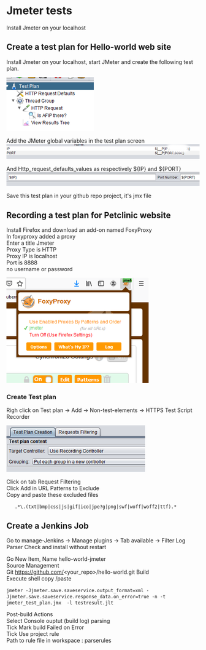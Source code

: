 # Jmeter tests
Install Jmeter on your localhost  

## Create a test plan for Hello-world web site
Install Jmeter on your localhost, start JMeter and create the following test plan.  

![Jmeter TestPlan](screenshots/test_plan.png)

Add the JMeter global variables in the test plan screen
![Jmeter_TestPlan_variables](screenshots/test_plan_variables.png)

And Http_request_defaults_values as respectively ${IP} and ${PORT}
![Jmeter_http_request_defaults](screenshots/http_request_defaults_values.png)
 
Save this test plan in your github repo project, it's jmx file 

## Recording a test plan for Petclinic website
Install Firefox and download an add-on named FoxyProxy  
In foxyproxy added a proxy  
Enter a title Jmeter  
Proxy Type is HTTP    
Proxy IP is localhost  
Port is 8888  
no username or password  

![FoxyProxy](screenshots/foxyproxy.png)

### Create Test plan
Righ click on Test plan -> Add -> Non-test-elements -> HTTPS Test Script Recorder

![FoxyProxy](screenshots/Test_recorder.png)  

Click on tab Request Filtering  
Click Add in URL Patterns to Exclude   
Copy and paste these excluded files    
```shell script
   .*\.(txt|bmp|css|js|gif|ico|jpe?g|png|swf|woff|woff2|ttf).*
```



## Create a Jenkins Job
Go to manage-Jenkins -> Manage plugins -> Tab available -> Filter Log Parser 
Check and install without restart   

Go New Item, Name hello-world-jmeter  
Source Management   
Git  https://github.com/<your_repo>/hello-world.git
Build  
Execute shell copy /paste  
```shell script 
jmeter -Jjmeter.save.saveservice.output_format=xml -Jjmeter.save.saveservice.response_data.on_error=true -n -t jmeter_test_plan.jmx  -l testresult.jlt
```
Post-build Actions   
Select Console ouptut (build log) parsing  
Tick Mark build Failed on Error  
Tick Use project rule  
Path to rule file in workspace :  parserules  

